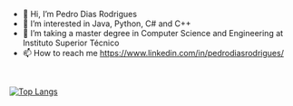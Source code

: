 - 👋 Hi, I’m Pedro Dias Rodrigues
- 👀 I’m interested in Java, Python, C# and C++ 
- 🌱 I’m taking a master degree in Computer Science and Engineering at Instituto Superior Técnico
- 📫 How to reach me https://www.linkedin.com/in/pedrodiasrodrigues/

<br/>

[![Top Langs](https://github-readme-stats.vercel.app/api/top-langs/?username=PedroDRodrigues&theme=transparent)](https://github.com/PedroDRodrigues/github-readme-stats)

